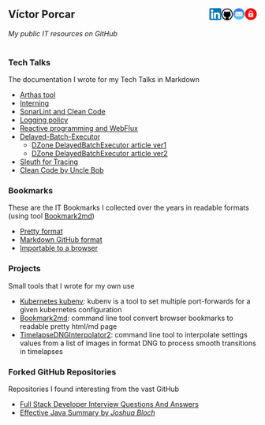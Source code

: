 
## Víctor Porcar [<img align="right" src="site/images/private-512.png" width="24">](https://es.linkedin.com/in/victor-porcar-a110a533) [<img align="right" src="site/images/mail.png" width="24">](mailto:victormpcmun@gmail.com)[<img align="right" src="site/images/github.png" width="24">](https://github.com/victor-porcar)[<img align="right" src="site/images/linkedin.png" width="24">](https://es.linkedin.com/in/victor-porcar-a110a533](https://github.com/victor-porcar/victor-porcar.github.private))

*My public IT resources on GitHub*
<br />
<br />

### Tech Talks

The documentation I wrote for my Tech Talks in Markdown


* [Arthas tool](https://github.com/victor-porcar/my-tech-talks/blob/master/TechTalk-Arthas-Tool/README.md)
* [Interning](https://github.com/victor-porcar/my-tech-talks/blob/master/TechTalk-Interning/README.md)
* [SonarLint and Clean Code](https://github.com/victor-porcar/my-tech-talks/blob/master/TechTalk-SonarLint-and-Clean-Code/README.md)
* [Logging policy](https://github.com/victor-porcar/my-tech-talks/blob/master/TechTalk-Logging-Policy/README.md)
* [Reactive programming and WebFlux](https://github.com/victor-porcar/my-tech-talks/blob/master/TechTalk-Reactive-Programming-and-WebFlux/README.md)
* [Delayed-Batch-Executor](https://github.com/victor-porcar/my-tech-talks/blob/master/TechTalk-Delayed-Batch-Executor/README.md)
   * [DZone DelayedBatchExecutor article ver1](https://dzone.com/articles/optimizing-data-repositories-usage-in-java-multith)
   * [DZone DelayedBatchExecutor article ver2](https://web.archive.org/web/20200815000143/https://dzone.com/articles/delayedbatchexecutor-how-to-optimize-database-usag)
* [Sleuth for Tracing](https://github.com/victor-porcar/my-tech-talks/blob/master/TechTalk-Sleuth-for-Tracing/README.md)
* [Clean Code by Uncle Bob](https://github.com/victor-porcar/my-tech-talks/blob/master/TechTalk-Clean-Code/README.md)

 
### Bookmarks

These are the IT Bookmarks I collected over the years in readable formats (using tool  [Bookmark2md](https://github.com/victormpcmun/Bookmark2md))

* [Pretty format](bookmarks/generated_PRETTY_HTML_IT.html)
* [Markdown GitHub format](bookmarks/generated_MD_IT.md)
* [Importable to a browser](bookmarks/bookmarksIT.html)

### Projects

Small tools that I wrote for my own use
* [Kubernetes kubenv](https://github.com/victor-porcar/kubernetes-kubenv/blob/master/README.md): kubenv is a tool to set multiple port-forwards for a given kubernetes configuration
* [Bookmark2md](https://github.com/victormpcmun/Bookmark2md): command line tool convert browser bookmarks to readable pretty html/md page
* [TimelapseDNGInterpolator2](https://github.com/victor-porcar/TimelapseDNGInterpolator2): command line tool to interpolate settings values from a list of images in format DNG to process smooth transitions in timelapses


### Forked GitHub Repositories

Repositories I found interesting from the vast GitHub

* [Full Stack Developer Interview Questions And Answers](https://github.com/victor-porcar/Full-stack-Developer-Interview-Questions-and-Answers)
* [Effective Java Summary by *Joshua Bloch*](https://github.com/victor-porcar/effective-java-summary)



